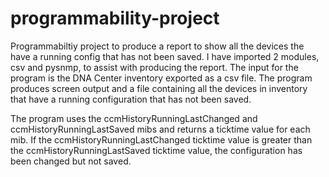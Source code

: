 # programmability-project

Programmabiltiy project to produce a report to show all the devices the have a running config
that has not been saved. I have imported 2 modules, csv and pysnmp, to assist with producing the report.
The input for the program is the DNA Center inventory exported as a csv file.  The program produces
screen output and a file containing all the devices in inventory that have a running configuration that
has not been saved.

The program uses the ccmHistoryRunningLastChanged and ccmHistoryRunningLastSaved
mibs and returns a ticktime value for each mib.  If the ccmHistoryRunningLastChanged ticktime value
is greater than the ccmHistoryRunningLastSaved ticktime value, the configuration has been changed but not saved.
